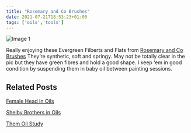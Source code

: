 ```yaml
---
title: "Rosemary and Co Brushes"
date: 2021-07-21T18:53:23+01:00
tags: ['oils','tools']
---
```


![Image 1](/2021-07-21-rosemary-and-co-brushes/rosemary-and-co-evergreen-brushes-pic.png)

Really enjoying these Evergreen Filberts and Flats from [Rosemary and Co Brushes](https://www.rosemaryandco.com/) They’re synthetic, soft and springy. May not be totally clear in the pic but they have green fibres and hold a good shape. I keep ‘em in good condition by suspending them in baby oil between painting sessions.


## Related Posts

[Female Head in Oils](/posts/2021-07-08-female-head-in-oils/)

[Shelby Brothers in Oils](/posts/2022-02-19-shelby-brothers/)

[Them Oil Study](/posts/2021-06-23-them-oil-study/)
